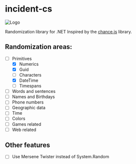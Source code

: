 # incident-cs
![Logo](http://kornelijepetak.com/incident-logo.png)

Randomization library for .NET
Inspired by the [chance.js](http://chancejs.com/) library.

## Randomization areas:
- [ ] Primitives
    - [x] Numerics
    - [x] Guid
    - [ ] Characters
    - [x] DateTime
    - [ ] Timespans
- [ ] Words and sentences
- [ ] Names and Birthdays
- [ ] Phone numbers
- [ ] Geographic data
- [ ] Time
- [ ] Colors
- [ ] Games related
- [ ] Web related

## Other features
- [ ] Use Mersene Twister instead of System.Random
